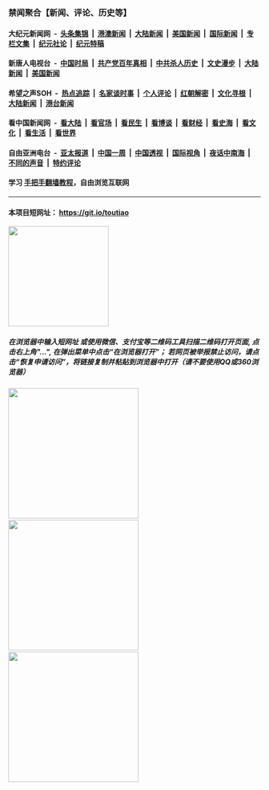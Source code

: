 ### 禁闻聚合【新闻、评论、历史等】

#### 大纪元新闻网 &nbsp;-&nbsp; [头条集锦](indexes/E头条集锦.md?t=02091233) &nbsp;|&nbsp; [港澳新闻](indexes/E港澳新闻.md?t=02091233)  &nbsp;|&nbsp; [大陆新闻](indexes/E大陆新闻.md?t=02091233) &nbsp;|&nbsp; [美国新闻](indexes/E美国新闻.md?t=02091233) &nbsp;|&nbsp; [国际新闻](indexes/E国际新闻.md?t=02091233) &nbsp;|&nbsp; [专栏文集](indexes/E专栏文集.md?t=02091233) &nbsp;|&nbsp; [纪元社论](indexes/E纪元社论.md?t=02091233) &nbsp;|&nbsp; [纪元特稿](indexes/E纪元特稿.md?t=02091233) 

#### 新唐人电视台 &nbsp;-&nbsp; [中国时局](indexes/N中国时局.md?t=02091233) &nbsp;|&nbsp; [共产党百年真相](indexes/N共产党百年真相.md?t=02091233) &nbsp;|&nbsp; [中共杀人历史](indexes/N中共杀人历史.md?t=02091233) &nbsp;|&nbsp; [文史漫步](indexes/N文史漫步.md?t=02091233) &nbsp;|&nbsp; [大陆新闻](indexes/N大陆新闻.md?t=02091233) &nbsp;|&nbsp; [美国新闻](indexes/N美国新闻.md?t=02091233)

#### 希望之声SOH &nbsp;-&nbsp; [热点追踪](indexes/H热点追踪.md?t=02091233) &nbsp;|&nbsp; [名家谈时事](indexes/H名家谈时事.md?t=02091233) &nbsp;|&nbsp; [个人评论](indexes/H个人评论.md?t=02091233)  &nbsp;|&nbsp; [红朝解密](indexes/H红朝解密.md?t=02091233) &nbsp;|&nbsp; [文化寻根](indexes/H文化寻根.md?t=02091233) &nbsp;|&nbsp; [大陆新闻](indexes/H大陆新闻.md?t=02091233) &nbsp;|&nbsp; [港台新闻](indexes/H港台新闻.md?t=02091233)

#### 看中国新闻网 &nbsp;-&nbsp; [看大陆](indexes/S看大陆.md?t=02091233) &nbsp;|&nbsp; [看官场](indexes/S看官场.md?t=02091233) &nbsp;|&nbsp; [看民生](indexes/S看民生.md?t=02091233)  &nbsp;|&nbsp; [看博谈](indexes/S看博谈.md?t=02091233) &nbsp;|&nbsp; [看财经](indexes/S看财经.md?t=02091233) &nbsp;|&nbsp; [看史海](indexes/S看史海.md?t=02091233) &nbsp;|&nbsp; [看文化](indexes/S看文化.md?t=02091233) &nbsp;|&nbsp; [看生活](indexes/S看生活.md?t=02091233) &nbsp;|&nbsp; [看世界](indexes/S看世界.md?t=02091233)

#### 自由亚洲电台 &nbsp;-&nbsp; [亚太报道](indexes/R亚太报道.md?t=02091233) &nbsp;|&nbsp; [中国一周](indexes/R中国一周.md?t=02091233) &nbsp;|&nbsp; [中国透视](indexes/R中国透视.md?t=02091233)  &nbsp;|&nbsp; [国际视角](indexes/R国际视角.md?t=02091233) &nbsp;|&nbsp; [夜话中南海](indexes/R夜话中南海.md?t=02091233) &nbsp;|&nbsp; [不同的声音](indexes/R不同的声音.md?t=02091233) &nbsp;|&nbsp; [特约评论](indexes/R特约评论.md?t=02091233)

#### 学习 [手把手翻墙教程](https://github.com/gfw-breaker/guides/wiki)，自由浏览互联网

----

#### 本项目短网址： https://git.io/toutiao
<img src="https://raw.githubusercontent.com/gfw-breaker/banned-news/master/scripts/img/qr.png" width="200px"/>  

##### 在浏览器中输入短网址 或使用微信、支付宝等二维码工具扫描二维码打开页面, 点击右上角"...", 在弹出菜单中点击“在浏览器打开”； 若网页被举报禁止访问，请点击“恢复申请访问”，将链接复制并粘贴到浏览器中打开（请不要使用QQ或360浏览器）

<img src="https://raw.githubusercontent.com/gfw-breaker/banned-news/master/scripts/img/1.png" width="260px"/> &nbsp; <img src="https://raw.githubusercontent.com/gfw-breaker/banned-news/master/scripts/img/2.png" width="260px"/> &nbsp; <img src="https://raw.githubusercontent.com/gfw-breaker/banned-news/master/scripts/img/3.png" width="260px"/>

